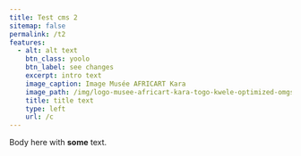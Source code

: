 ```yaml
---
title: Test cms 2
sitemap: false
permalink: /t2
features:
  - alt: alt text
    btn_class: yoolo
    btn_label: see changes
    excerpt: intro text
    image_caption: Image Musée AFRICART Kara
    image_path: /img/logo-musee-africart-kara-togo-kwele-optimized-omgsvg.svg
    title: title text
    type: left
    url: /c
---
```

Body here with **some** text.
